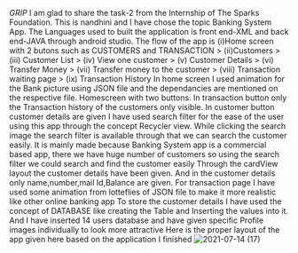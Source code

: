 *GRIP*
I am glad to share the task-2 from the Internship of The Sparks Foundation.
This is nandhini and I have chose the topic Banking System App.
The Languages used to built the application is front end-XML and back end-JAVA through android studio.
The flow of the app is (i)Home screen with 2 butons such as CUSTOMERS and TRANSACTION > (ii)Customers > (iii) Customer List > (iv) View one customer > (v) Customer Details > (vi) Transfer Money > (vii) Transfer money to the customer > (viii) Transaction waiting page > (ix) Transaction History
In home screen I used animation for the Bank picture using JSON file and the dependancies are mentioned on the respective file. Homescreen with two buttons. In transaction button only the Transaction history of the customers only visible. In customer button customer details are given
I have used search filter for the ease of the user using this app through the concept Recycler view. While clicking the search image the search filter is available through that we can search the customer easily. It is mainly made because Banking System app is a commercial based app, there we have huge number of customers so using the search filter we could search and find the customer easily
Through the cardView layout the customer details have been given. And in the customer details only name,number,mail Id,Balance are given.
For transaction page I have used some animation from lotteflies of JSON file to make it more realistic like other online banking app 
To store the customer details I have used the concept of DATABASE like creating the Table and Inserting the values into it.
And I have inserted 14 users database and have given specific Profile images individually to look more attractive
Here is the proper layout of the app given here based on the application I finished
![2021-07-14 (17)](https://user-images.githubusercontent.com/87435079/125674780-2dae526c-1c3b-4b57-ab84-7830948408a2.png)
